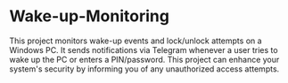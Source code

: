 # Wake-up-Monitoring
This project monitors wake-up events and lock/unlock attempts on a Windows PC. It sends notifications via Telegram whenever a user tries to wake up the PC or enters a PIN/password. This project can enhance your system's security by informing you of any unauthorized access attempts.
